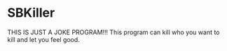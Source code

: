 # SBKiller
THIS IS JUST A JOKE PROGRAM!!! This program can kill who you want to kill and let you feel good.
